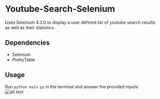 # Youtube-Search-Selenium
Uses Selenium 4.3.0 to display a user defined list of youtube search results as well as their statistics. 
## Dependencies
- Selenium
- PrettyTable
## Usage
Run ```python main.py``` in the terminal and answer the provided inputs
![alt text](https://i.ibb.co/GxQKYdf/youtubesearch.png)

